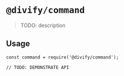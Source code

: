 # `@divify/command`

> TODO: description

## Usage

```
const command = require('@divify/command');

// TODO: DEMONSTRATE API
```
